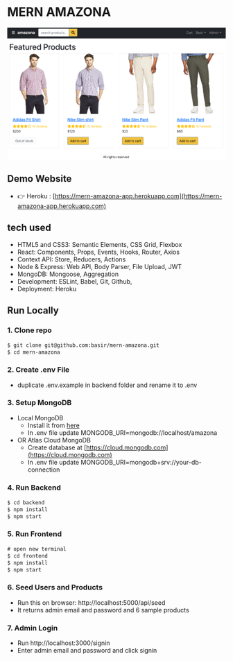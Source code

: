 # MERN AMAZONA

![amazona](/frontend/public/images/amazona.jpg)


## Demo Website

- 👉 Heroku : [https://mern-amazona-app.herokuapp.com](https://mern-amazona-app.herokuapp.com)

## tech used

- HTML5 and CSS3: Semantic Elements, CSS Grid, Flexbox
- React: Components, Props, Events, Hooks, Router, Axios
- Context API: Store, Reducers, Actions
- Node & Express: Web API, Body Parser, File Upload, JWT
- MongoDB: Mongoose, Aggregation
- Development: ESLint, Babel, Git, Github,
- Deployment: Heroku

## Run Locally

### 1. Clone repo

```
$ git clone git@github.com:basir/mern-amazona.git
$ cd mern-amazona
```

### 2. Create .env File

- duplicate .env.example in backend folder and rename it to .env

### 3. Setup MongoDB

- Local MongoDB
  - Install it from [here](https://www.mongodb.com/try/download/community)
  - In .env file update MONGODB_URI=mongodb://localhost/amazona
- OR Atlas Cloud MongoDB
  - Create database at [https://cloud.mongodb.com](https://cloud.mongodb.com)
  - In .env file update MONGODB_URI=mongodb+srv://your-db-connection

### 4. Run Backend

```
$ cd backend
$ npm install
$ npm start
```

### 5. Run Frontend

```
# open new terminal
$ cd frontend
$ npm install
$ npm start
```

### 6. Seed Users and Products

- Run this on browser: http://localhost:5000/api/seed
- It returns admin email and password and 6 sample products

### 7. Admin Login

- Run http://localhost:3000/signin
- Enter admin email and password and click signin
